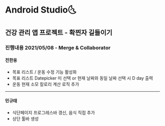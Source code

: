 # Android Studio:last_quarter_moon_with_face:

## 건강 관리 앱 프로젝트 - 확찐자 길들이기


### 진행내용 2021/05/08 - Merge & Collaborator
#### 전한웅

- 목표 리스트 / 운동 수정 기능 활성화
- 목표 리스트 Datepicker 미 선택 or 현재 날짜와 동일 날짜 선택 시 D day 출력
- 운동 현재 소모 칼로리 계산 로직 추가

------

#### 민규태

- 
  식단페이지 프로그레스바 갱신, 음식 직접 추가
- 상단 툴바 생성